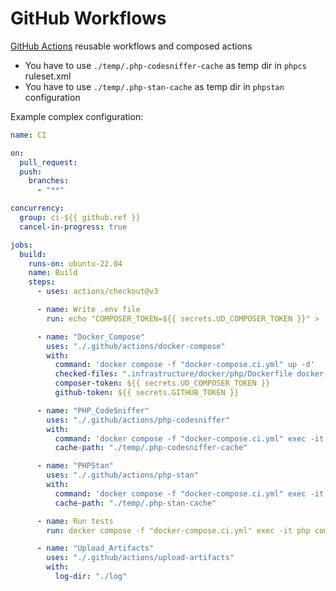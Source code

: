 # GitHub Workflows

[GitHub Actions](https://docs.github.com/en/actions) reusable workflows and composed actions

- You have to use `./temp/.php-codesniffer-cache` as temp dir in `phpcs` ruleset.xml
- You have to use `./temp/.php-stan-cache` as temp dir in `phpstan` configuration

Example complex configuration:

```yaml
name: CI

on:
  pull_request:
  push:
    branches:
      - "**"

concurrency:
  group: ci-${{ github.ref }}
  cancel-in-progress: true

jobs:
  build:
    runs-on: ubuntu-22.04
    name: Build
    steps:
      - uses: actions/checkout@v3

      - name: Write .env file
        run: echo "COMPOSER_TOKEN=${{ secrets.UD_COMPOSER_TOKEN }}" > .env

      - name: "Docker_Compose"
        uses: "./.github/actions/docker-compose"
        with:
          command: 'docker compose -f "docker-compose.ci.yml" up -d'
          checked-files: ".infrastructure/docker/php/Dockerfile docker-compose.ci.yml .infrastructure/docker/php/entrypoint-staging.sh .infrastructure/docker/php/php.ini"
          composer-token: ${{ secrets.UD_COMPOSER_TOKEN }}
          github-token: ${{ secrets.GITHUB_TOKEN }}

      - name: "PHP_CodeSniffer"
        uses: "./.github/actions/php-codesniffer"
        with:
          command: 'docker compose -f "docker-compose.ci.yml" exec -it php composer run cs'
          cache-path: "./temp/.php-codesniffer-cache"

      - name: "PHPStan"
        uses: "./.github/actions/php-stan"
        with:
          command: 'docker compose -f "docker-compose.ci.yml" exec -it php composer run phpstan'
          cache-path: "./temp/.php-stan-cache"

      - name: Run tests
        run: docker compose -f "docker-compose.ci.yml" exec -it php composer run tests

      - name: "Upload_Artifacts"
        uses: "./.github/actions/upload-artifacts"
        with:
          log-dir: "./log"
```
